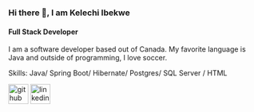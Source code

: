 ### Hi there 👋, I am Kelechi Ibekwe
#### Full Stack Developer
I am a software developer based out of Canada. My favorite language is Java and outside of programming, I love soccer. 

Skills: Java/ Spring Boot/ Hibernate/ Postgres/ SQL Server / HTML 


[<img src='https://cdn.jsdelivr.net/npm/simple-icons@3.0.1/icons/github.svg' alt='github' height='40'>](https://github.com/Kelechiibekwe)  [<img src='https://cdn.jsdelivr.net/npm/simple-icons@3.0.1/icons/linkedin.svg' alt='linkedin' height='40'>](https://www.linkedin.com/in/https://www.linkedin.com/in/kelechi-ibekwe//) 

<!-- ![GitHub stats](https://github-readme-stats.vercel.app/api?username=Kelechiibekwe&show_icons=true)   -->


